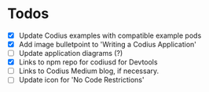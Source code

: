 # Todos
* [x] Update Codius examples with compatible example pods
* [x] Add image bulletpoint to 'Writing a Codius Application'
* [ ] Update application diagrams (?)
* [x] Links to npm repo for codiusd for Devtools
* [ ] Links to Codius Medium blog, if necessary.
* [ ] Update icon for 'No Code Restrictions' 
